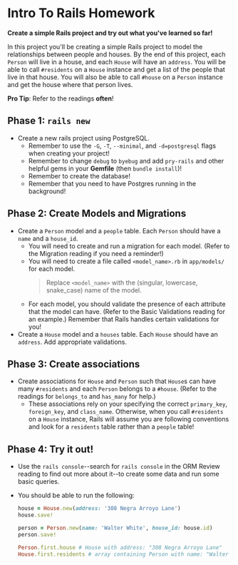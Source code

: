 # Intro To Rails Homework

**Create a simple Rails project and try out what you've learned so far!**

In this project you'll be creating a simple Rails project to model the
relationships between people and houses. By the end of this project, each
`Person` will live in a house, and each `House` will have an `address`. You will
be able to call `#residents` on a `House` instance and get a list of the
people that live in that house. You will also be able to call `#house` on a
`Person` instance and get the house where that person lives.

**Pro Tip**: Refer to the readings **often**!

## Phase 1: `rails new`

- Create a new rails project using PostgreSQL.
  - Remember to use the `-G`, `-T`, `--minimal`, and `-d=postgresql` flags when
    creating your project!
  - Remember to change `debug` to `byebug` and add `pry-rails` and other helpful
    gems in your __Gemfile__ (then `bundle install`)!
  - Remember to create the database!
  - Remember that you need to have Postgres running in the background!

## Phase 2: Create Models and Migrations

- Create a `Person` model and a `people` table. Each `Person` should have a
  `name` and a `house_id`.
  - You will need to create and run a migration for each model. (Refer to the
    Migration reading if you need a reminder!)
  - You will need to create a file called `<model_name>.rb` in `app/models/` for
    each model.
    > Replace `<model_name>` with the (singular, lowercase, snake_case) name of
    > the model.
  - For each model, you should validate the presence of each attribute that the
    model can have. (Refer to the Basic Validations reading for an example.)
    Remember that Rails handles certain validations for you!
- Create a `House` model and a `houses` table. Each `House` should have an
  `address`. Add appropriate validations.

## Phase 3: Create associations

- Create associations for `House` and `Person` such that `House`s can have
  many `#residents` and each `Person` belongs to a `#house`. (Refer to the
  readings for `belongs_to` and `has_many` for help.)
  - These associations rely on your specifying the correct `primary_key`,
    `foreign_key`, and `class_name`. Otherwise, when you call `#residents` on a
    `House` instance, Rails will assume you are following conventions and look
    for a `residents` table rather than a `people` table!

## Phase 4: Try it out!

- Use the `rails console`--search for `rails console` in the ORM Review reading
  to find out more about it--to create some data and run some basic queries.
- You should be able to run the following:

  ```ruby
  house = House.new(address: '308 Negra Arroyo Lane')
  house.save!
  
  person = Person.new(name: 'Walter White', house_id: house.id)
  person.save!

  Person.first.house # House with address: "308 Negra Arroyo Lane"
  House.first.residents # array containing Person with name: "Walter White"
  ```